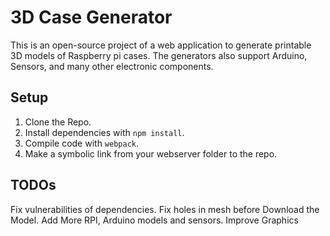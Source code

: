 # 3D Case Generator

This is an open-source project of a web application to generate printable 3D models of Raspberry pi cases.
The generators also support Arduino, Sensors, and many other electronic components.

## Setup
1.    Clone the Repo.
2.    Install dependencies with `npm install`.
3.    Compile code with `webpack`.
4.    Make a symbolic link from your webserver folder to the repo.

## TODOs
Fix vulnerabilities of dependencies.
Fix holes in mesh before Download the Model.
Add More RPI, Arduino models and sensors.
Improve Graphics
